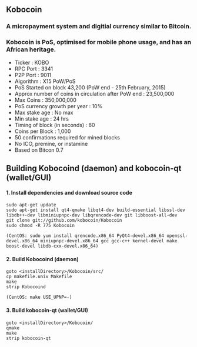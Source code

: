 ## Kobocoin
### A micropayment system and digitial currency similar to Bitcoin. 
### Kobocoin is PoS, optimised for mobile phone usage, and has an African heritage.


+ Ticker : KOBO
+ RPC Port : 3341
+ P2P Port : 9011
+ Algorithm : X15 PoW/PoS
+ PoS Started on block 43,200 (PoW end - 25th February, 2015)
+ Approx number of coins in circulation after PoW end : 23,500,000
+ Max Coins : 350,000,000
+ PoS currency growth per year : 10%
+ Max stake age : No max
+ Min stake age : 24 hrs
+ Timing of block (in seconds) : 60
+ Coins per Block : 1,000
+ 50 confirmations required for mined blocks
+ No ICO, premine, or instamine
+ Based on Bitcon 0.7

## Building Kobocoind (daemon) and kobocoin-qt (wallet/GUI)


#### 1. Install dependencies and download source code
```
sudo apt-get update
sudo apt-get install qt4-qmake libqt4-dev build-essential libssl-dev libdb++-dev libminiupnpc-dev libqrencode-dev git libboost-all-dev
git clone git://github.com/kobocoin/Kobocoin
sudo chmod -R 775 Kobocoin

(CentOS: sudo yum install qrencode.x86_64 PyQt4-devel.x86_64 openssl-devel.x86_64 miniupnpc-devel.x86_64 gcc gcc-c++ kernel-devel make boost-devel libdb-cxx-devel.x86_64)
```
#### 2. Build Kobocoind (daemon)
```
goto <installDirectory>/Kobocoin/src/
cp makefile.unix Makefile
make
strip Kobocoind

(CentOS: make USE_UPNP=-)
```

#### 3. Build kobocoin-qt (wallet/GUI)
```
goto <installDirectory>/Kobocoin/
qmake
make
strip kobocoin-qt
```
